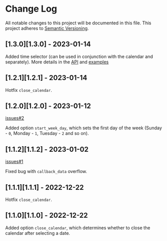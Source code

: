 
# Change Log

All notable changes to this project will be documented in this file.
This project adheres to [Semantic Versioning](http://semver.org/).

## [1.3.0][1.3.0] - 2023-01-14

Added time selector (can be used in conjunction with the calendar and separately).
More details in the [API](https://github.com/VDS13/telegram-inline-calendar/blob/main/API.md) and [examples](https://github.com/VDS13/telegram-inline-calendar/blob/main/EXAMPLES.md)

## [1.2.1][1.2.1] - 2023-01-14

Hotfix ```close_calendar```.

## [1.2.0][1.2.0] - 2023-01-12

[issues#2](https://github.com/VDS13/telegram-inline-calendar/issues/2)

Added option `start_week_day`, which sets the first day of the week (Sunday - `0`, Monday - `1`, Tuesday - `2` and so on).

## [1.1.2][1.1.2] - 2023-01-02

[issues#1](https://github.com/VDS13/telegram-inline-calendar/issues/1)

Fixed bug with `callback_data` overflow.

## [1.1.1][1.1.1] - 2022-12-22

Hotfix ```close_calendar```.

## [1.1.0][1.1.0] - 2022-12-22

Added option ```close_calendar```, which determines whether to close the calendar after selecting a date.